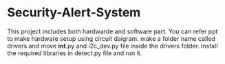 # Security-Alert-System
This project includes both hardwarde and software part.
You can refer ppt to make hardware setup using circuit daigram.
make a folder name called drivers and move __int__.py and i2c_dev.py file inside the drivers folder.
Install the required libraries in detect.py file and run it.
